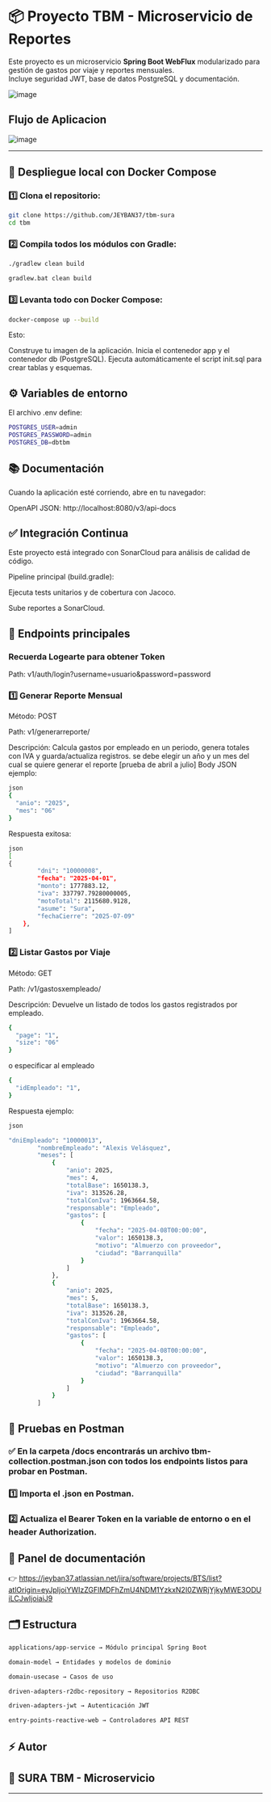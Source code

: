 # 📦 Proyecto TBM - Microservicio de Reportes

Este proyecto es un microservicio **Spring Boot WebFlux** modularizado para gestión de gastos por viaje y reportes mensuales.  
Incluye seguridad JWT, base de datos PostgreSQL y documentación.

![image](https://github.com/user-attachments/assets/12907f47-691b-4676-997b-a6a1199ce33d)

## Flujo de Aplicacion

![image](https://github.com/user-attachments/assets/9b5fd049-923e-4f53-9673-5c64fb436326)

---

## 🚀 Despliegue local con Docker Compose

### 1️⃣ Clona el repositorio:

```bash
git clone https://github.com/JEYBAN37/tbm-sura
cd tbm
```

### 2️⃣ Compila todos los módulos con Gradle:

```bash
./gradlew clean build
```

```bash
gradlew.bat clean build
```

### 3️⃣ Levanta todo con Docker Compose:

```bash
docker-compose up --build
```
Esto:

Construye tu imagen de la aplicación.
Inicia el contenedor app y el contenedor db (PostgreSQL).
Ejecuta automáticamente el script init.sql para crear tablas y esquemas.

## ⚙️ Variables de entorno
El archivo .env define:

```bash
POSTGRES_USER=admin
POSTGRES_PASSWORD=admin
POSTGRES_DB=dbtbm
```

## 📚 Documentación
Cuando la aplicación esté corriendo, abre en tu navegador:

OpenAPI JSON: http://localhost:8080/v3/api-docs

## ✅ Integración Continua
Este proyecto está integrado con SonarCloud para análisis de calidad de código.

Pipeline principal (build.gradle):

Ejecuta tests unitarios y de cobertura con Jacoco.

Sube reportes a SonarCloud.

## 📌 Endpoints principales

### Recuerda Logearte para obtener Token

Path: v1/auth/login?username=usuario&password=password

### 1️⃣ Generar Reporte Mensual
Método: POST

Path: v1/generarreporte/

Descripción: Calcula gastos por empleado en un periodo, genera totales con IVA y guarda/actualiza registros.
se debe elegir un año y un mes del cual se quiere generar el reporte [prueba de abril a julio]
Body JSON ejemplo:

```bash
json
{
  "anio": "2025",
  "mes": "06"
}

```
Respuesta exitosa:

```bash
json
[
{
        "dni": "10000008",
        "fecha": "2025-04-01",
        "monto": 1777883.12,
        "iva": 337797.79280000005,
        "motoTotal": 2115680.9128,
        "asume": "Sura",
        "fechaCierre": "2025-07-09"
    },
]
```
### 2️⃣ Listar Gastos por Viaje

Método: GET

Path: /v1/gastosxempleado/

Descripción: Devuelve un listado de todos los gastos registrados por empleado.

```bash
{
  "page": "1",
  "size": "06"
}

```
o especificar al empleado

```bash
{
  "idEmpleado": "1",
}
```
Respuesta ejemplo:

```bash
json

"dniEmpleado": "10000013",
        "nombreEmpleado": "Alexis Velásquez",
        "meses": [
            {
                "anio": 2025,
                "mes": 4,
                "totalBase": 1650138.3,
                "iva": 313526.28,
                "totalConIva": 1963664.58,
                "responsable": "Empleado",
                "gastos": [
                    {
                        "fecha": "2025-04-08T00:00:00",
                        "valor": 1650138.3,
                        "motivo": "Almuerzo con proveedor",
                        "ciudad": "Barranquilla"
                    }
                ]
            },
            {
                "anio": 2025,
                "mes": 5,
                "totalBase": 1650138.3,
                "iva": 313526.28,
                "totalConIva": 1963664.58,
                "responsable": "Empleado",
                "gastos": [
                    {
                        "fecha": "2025-04-08T00:00:00",
                        "valor": 1650138.3,
                        "motivo": "Almuerzo con proveedor",
                        "ciudad": "Barranquilla"
                    }
                ]
            }
        ]
```
## 🧩 Pruebas en Postman
### ✅ En la carpeta /docs encontrarás un archivo tbm-collection.postman.json con todos los endpoints listos para probar en Postman.

### 1️⃣ Importa el .json en Postman.
### 2️⃣ Actualiza el Bearer Token en la variable de entorno o en el header Authorization.

## 📌 Panel de documentación
👉 https://jeyban37.atlassian.net/jira/software/projects/BTS/list?atlOrigin=eyJpIjoiYWIzZGFlMDFhZmU4NDM1YzkxN2I0ZWRjYjkyMWE3ODUiLCJwIjoiaiJ9

## 🗂️ Estructura

```bash
applications/app-service → Módulo principal Spring Boot

domain-model → Entidades y modelos de dominio

domain-usecase → Casos de uso

driven-adapters-r2dbc-repository → Repositorios R2DBC

driven-adapters-jwt → Autenticación JWT

entry-points-reactive-web → Controladores API REST
```
## ⚡ Autor
## 🚀 SURA TBM - Microservicio 

---
